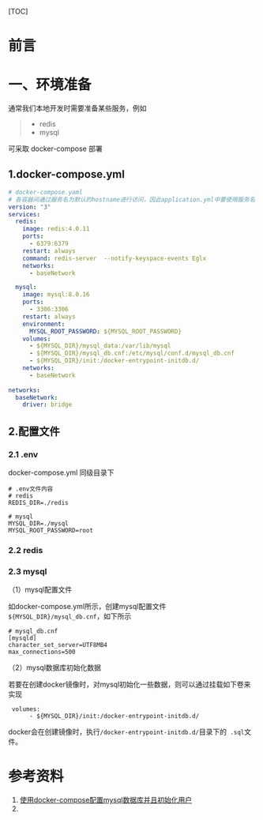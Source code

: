 [TOC]



# 前言









# 一、环境准备

通常我们本地开发时需要准备某些服务，例如

> - redis
> - mysql

可采取 docker-compose 部署



## 1.docker-compose.yml

```yml
# docker-compose.yaml
# 各容器间通过服务名为默认的hostname进行访问，因此application.yml中要使用服务名
version: "3"
services:
  redis:
    image: redis:4.0.11
    ports:
      - 6379:6379 
    restart: always
    command: redis-server  --notify-keyspace-events Eglx
    networks:
      - baseNetwork

  mysql:
    image: mysql:8.0.16
    ports:
      - 3306:3306
    restart: always
    environment:
      MYSQL_ROOT_PASSWORD: ${MYSQL_ROOT_PASSWORD}
    volumes:
      - ${MYSQL_DIR}/mysql_data:/var/lib/mysql
      - ${MYSQL_DIR}/mysql_db.cnf:/etc/mysql/conf.d/mysql_db.cnf
      - ${MYSQL_DIR}/init:/docker-entrypoint-initdb.d/
    networks:
      - baseNetwork
      
networks:
  baseNetwork:
    driver: bridge
```





## 2.配置文件

### 2.1 .env

docker-compose.yml 同级目录下

```properties
# .env文件内容
# redis
REDIS_DIR=./redis

# mysql
MYSQL_DIR=./mysql
MYSQL_ROOT_PASSWORD=root
```





### 2.2 redis





### 2.3 mysql

（1）mysql配置文件

如docker-compose.yml所示，创建mysql配置文件`${MYSQL_DIR}/mysql_db.cnf`，如下所示

```properties
# mysql_db.cnf
[mysqld]
character_set_server=UTF8MB4
max_connections=500
```



（2）mysql数据库初始化数据

若要在创建docker镜像时，对mysql初始化一些数据，则可以通过挂载如下卷来实现

```
 volumes:
      - ${MYSQL_DIR}/init:/docker-entrypoint-initdb.d/
```



docker会在创建镜像时，执行`/docker-entrypoint-initdb.d/`目录下的` .sql`文件。













# 参考资料

1. [使用docker-compose配置mysql数据库并且初始化用户](https://www.cnblogs.com/mmry/p/8812599.html)
2. 